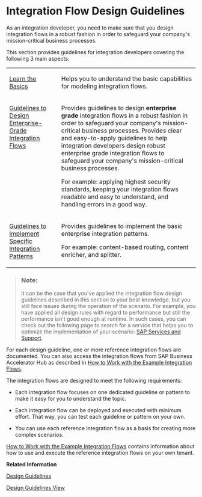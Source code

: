 <!-- loio6803389050a0487ca16d534583414d2b -->

# Integration Flow Design Guidelines

As an integration developer, you need to make sure that you design integration flows in a robust fashion in order to safeguard your company's mission-critical business processes.



This section provides guidelines for integration developers covering the following 3 main aspects:


<table>
<tr>
<td valign="top">

[Learn the Basics](learn-the-basics-ebc6034.md) 

</td>
<td valign="top">

Helps you to understand the basic capabilities for modeling integration flows.

</td>
</tr>
<tr>
<td valign="top">

[Guidelines to Design Enterprise-Grade Integration Flows](guidelines-to-design-enterprise-grade-integration-flows-a8cd981.md) 

</td>
<td valign="top">

Provides guidelines to design **enterprise grade** integration flows in a robust fashion in order to safeguard your company's mission-critical business processes. Provides clear and easy-to-apply guidelines to help integration developers design robust enterprise grade integration flows to safeguard your company's mission-critical business processes.

For example: applying highest security standards, keeping your integration flows readable and easy to understand, and handling errors in a good way.

</td>
</tr>
<tr>
<td valign="top">

[Guidelines to Implement Specific Integration Patterns](guidelines-to-implement-specific-integration-patterns-eaf929e.md) 

</td>
<td valign="top">

Provides guidelines to implement the basic enterprise integration patterns.

For example: content-based routing, content enricher, and splitter.

</td>
</tr>
</table>

> ### Note:  
> It can be the case that you've applied the integration flow design guidelines described in this section to your best knowledge, but you still face issues during the operation of the scenario. For example, you have applied all design rules with regard to performance but still the performance isn't good enough at runtime. In such cases, you can check out the following page to search for a service that helps you to optimize the implementation of your scenario: [SAP Services and Support](https://www.sap.com/services-support.html).

For each design guideline, one or more reference integration flows are documented. You can also access the integration flows from SAP Business Accelerator Hub as described in [How to Work with the Example Integration Flows](how-to-work-with-the-example-integration-flows-03e6959.md).

The integration flows are designed to meet the following requirements:

-   Each integration flow focuses on one dedicated guideline or pattern to make it easy for you to understand the topic.

-   Each integration flow can be deployed and executed with minimum effort. That way, you can test each guideline or pattern on your own.

-   You can use each reference integration flow as a basis for creating more complex scenarios.


[How to Work with the Example Integration Flows](how-to-work-with-the-example-integration-flows-03e6959.md) contains information about how to use and execute the reference integration flows on your own tenant.

**Related Information**  


[Design Guidelines](IntegrationSettings/design-guidelines-4d1c84f.md "As the integration lead for your organization, help your integration developers design enterprise-grade integration flows.")

[Design Guidelines View](design-guidelines-view-d62dfe0.md "Use this view to validate your integration flow against the design guidelines enabled by the integration leads of your organization.")

